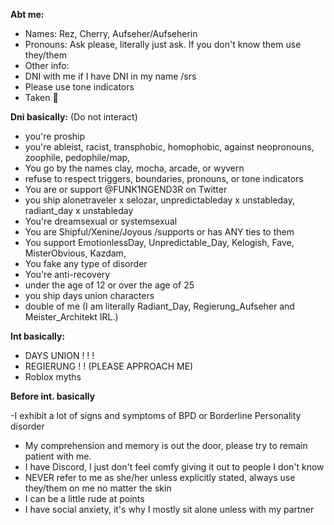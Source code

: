 **Abt me:**

- Names: Rez, Cherry, Aufseher/Aufseherin
- Pronouns: Ask please, literally just ask. If you don't know them use they/them
- Other info: 
- DNI with me if I have DNI in my name /srs
- Please use tone indicators
- Taken 💛 

**Dni basically:**
(Do not interact)

- you're proship
- you're ableist, racist, transphobic, homophobic, against neopronouns, zoophile, pedophile/map,
- You go by the names clay, mocha, arcade, or wyvern
- refuse to respect triggers, boundaries, pronouns, or tone indicators
- You are or support @FUNK1NGEND3R on Twitter
- you ship alonetraveler x selozar, unpredictableday x unstableday, radiant_day x unstableday
- You're dreamsexual or systemsexual
- You are Shipful/Xenine/Joyous /supports or has ANY ties to them
- You support EmotionlessDay, Unpredictable_Day, Kelogish, Fave, MisterObvious, Kazdam, 
- You fake any type of disorder
- You're anti-recovery 
- under the age of 12 or over the age of 25
- you ship days union characters
- double of me (I am literally Radiant_Day, Regierung_Aufseher and Meister_Architekt IRL.)


**Int basically:**

- DAYS UNION ! ! !
- REGIERUNG ! ! (PLEASE APPROACH ME)
- Roblox myths

**Before int. basically**

-I exhibit a lot of signs and symptoms of BPD or Borderline Personality disorder
- My comprehension and memory is out the door, please try to remain patient with me.
- I have Discord, I just don't feel comfy giving it out to people I  don't know
- NEVER refer to me as she/her unless explicitly stated, always use they/them on me no matter the skin
- I can be a little rude at points
- I have social anxiety, it's why I mostly sit alone unless with my partner

